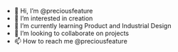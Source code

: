 - 👋 Hi, I’m @preciousfeature
- 👀 I’m interested in creation
- 🌱 I’m currently learning Product and Industrial Design 
- 💞️ I’m looking to collaborate on projects 
- 📫 How to reach me @preciousfeature

<!---
preciousfeature/preciousfeature is a ✨ special ✨ repository because its `README.md` (this file) appears on your GitHub profile.
You can click the Preview link to take a look at your changes.
--->
